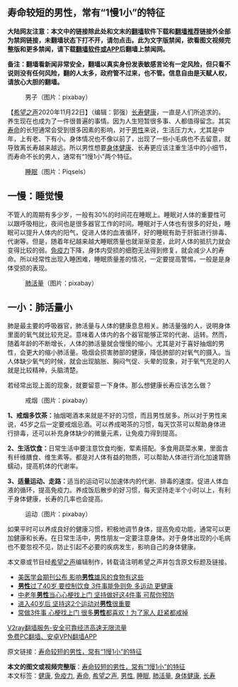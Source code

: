  <h2>寿命较短的男性，常有“1慢1小”的特征</h2> <p class="notice"><b>大陆网友注意：本文中的链接除此处和文末的<a href="https://github.com/bannedbook/fanqiang" >翻墙</a>软件下载和<a href="https://github.com/killgcd/justmysocks/blob/master/README.md">翻墙推荐</a>链接外全部为禁网链接，未翻墙状态下打不开，请勿点击。此为文字版禁闻，欲看图文视频完整版和更多禁闻，请下载<a href="https://github.com/bannedbook/fanqiang">翻墙软件或APP</a>后翻墙上禁闻网。</p><p>备注：翻墙看新闻非常安全，翻墙以真实身份发表敏感言论有一定风险，但只看不说则没有任何风险，翻的人太多，政府管不过来，也不管。信息自由是天赋人权，请放心大胆的翻墙。</b></p>  <div class="entry"> <figure><figcaption>男子（图片：pixabay）</figcaption></figure> <p>【<span class='wp_keywordlink_affiliate'><a href="https://www.soundofhope.org" title="希望之声" target="_blank">希望之声</a></span>2020年11月22日】（编辑：郭强）<a href="https://www.bannedbook.org/bnews/tag/%e9%95%bf%e5%af%bf/" class="st_tag internal_tag" rel="tag" title="标签 长寿 下的日志">长寿</a><a href="https://www.bannedbook.org/bnews/tag/%e5%81%a5%e5%ba%b7/" class="st_tag internal_tag" rel="tag" title="标签 健康 下的日志">健康</a>，一直是人们所追求的。养生现在也成为了一件很普遍的事情。因为人生短暂很多事、人都值得留念。其实<a href="https://www.bannedbook.org/bnews/tag/%E5%AF%BF%E5%91%BD/" class="st_tag internal_tag" rel="tag" title="标签 寿命 下的日志">寿命</a>的长短通常会受到很多因素的影响，对于<a href="https://www.bannedbook.org/bnews/tag/%E7%94%B7%E6%80%A7/" class="st_tag internal_tag" rel="tag" title="标签 男性 下的日志">男性</a>来说，生活压力大，尤其是中年，上有老、下有小。身体情况也不像以前了，出现了一些小毛病也不去留意，就导致离长寿越来越远。所以男性想要<a href="https://www.bannedbook.org/bnews/tag/%E8%BA%AB%E4%BD%93%E5%81%A5%E5%BA%B7/" class="st_tag internal_tag" rel="tag" title="标签 身体健康 下的日志">身体健康</a>、长寿更应该注重生活中的小细节，而寿命不长的男人，通常有“1慢1小”两个特征。</p> <figure><figcaption><a href="https://www.bannedbook.org/bnews/tag/%e7%9d%a1%e7%9c%a0/" class="st_tag internal_tag" rel="tag" title="标签 睡眠 下的日志">睡眠</a>（图片：Piqsels）</figcaption></figure> <h2>一慢：睡觉慢</h2> <p>不管人的周期有多少岁，一般有30%的时间花在睡眠上。睡眠对人体的重要性可以跟呼吸相比，夜间也是很多器官工作的时间。睡眠对于人体也有很多的好处，睡眠可以提升人体内的阳气，促进人体的血液循环，好的睡眠有助于肝脏进行排毒、代谢等。但是，随着年纪越来越大睡眠质量也就渐渐变差，此时人体的抵抗力就会变得比较的弱。<a href="https://www.bannedbook.org/bnews/tag/%E5%85%8D%E7%96%AB%E5%8A%9B/" class="st_tag internal_tag" rel="tag" title="标签 免疫力 下的日志">免疫力</a>下降，身体内受损的细胞无法得到修复，就会减少人的寿命。所以经常性出现入睡困难，睡眠质量差的情况，一定要提高警惕，一般是是身体受损的表现。</p>  <figure><figcaption><a href="https://www.bannedbook.org/bnews/tag/%E8%82%BA%E6%B4%BB%E9%87%8F/" class="st_tag internal_tag" rel="tag" title="标签 肺活量 下的日志">肺活量</a>（图片：pixabay）</figcaption></figure> <h2>一小：肺活量小</h2> <p>肺是最主要的呼吸器官，肺活量与人体的健康息息相关。肺活量强的人，说明身体里面的氧气就比较充足。意味着人体内的各个器官能够正常的代谢、运转。然而，随着年龄的不断增长，人体的肺活量就会慢慢的缩小。尤其是对于喜好抽烟的男性，会更大的缩小肺活量。吸烟会损害肺部的健康，降低肺部的对氧气的摄入。当人体缺少氧气的时候，就会出现脑胀、胸闷气促、头晕的现象，对于氧气充足的人就是比较精神，头脑清楚。</p> <p>若经常出现上面的现象，就要留意一下身体。那么想健康长寿应该怎么做？</p>  <figure><figcaption>戒烟（图片：pixabay）</figcaption></figure> <p><strong>1、戒烟多饮茶：</strong>抽烟喝酒本来就是不好的习惯，而且男性居多。所以对于男性来说，45岁之后一定要戒烟忌酒。可以养成喝茶的习惯，每天饮茶可以帮助身体进行排毒，还可以补充身体缺少的微量元素，让免疫力得到提高。</p> <p><strong>2、生活饮食：</strong>日常生活中要注意饮食均衡，荤素搭配。多食用蔬菜水果，里面含有纤维膳食、维生素等。都是对人体有益的物质，可以帮助人体进行消化加速胃肠蠕动，提高机体的代谢率。</p>  <p><strong>3、适量运动、走路：</strong>适当的运动可以加速体内的代谢、排毒的速度。促进人体血液的循环，提高免疫力。养成饭后散步的好习惯，每天坚持走半个小时以上，有利于身体健康，长寿的几率也会提高。</p> <figure><figcaption>运动（图片：pixabay）</figcaption></figure> <p>如果平时可以养成良好的健康习惯，积极地调节身体，提高免疫功能，通常可以更加健康和长寿。在日常生活中，男性朋友一定要注意身体。对于身体出现的小毛病也不要忽视不见，防止引起不必要的疾病发生，影响自己的身体健康。</p>  <p>本文章或节目经<a href="https://www.bannedbook.org/bnews/tag/%e5%b8%8c%e6%9c%9b%e4%b9%8b%e5%a3%b0/" class="st_tag internal_tag" rel="tag" title="标签 希望之声 下的日志">希望之声</a>编辑制作，转载请注明希望之声并包含原文标题及链接。</p> <ul class='op-related-articles' title='相关阅读'> <li><a href='https://www.bannedbook.org/bnews/health/20201122/1435043.html' target='_blank'>美医学会期刊公布 影响<b>男性</b>雄风的食物有这些</a></li> <li><a href='https://www.bannedbook.org/bnews/health/20201120/1433899.html' target='_blank'><b>男性</b>过了40岁 要控制饮食 3件事能免则免 多运动 更健康</a></li> <li><a href='https://www.bannedbook.org/bnews/health/20201120/1433897.html' target='_blank'>中老年<b>男性</b>当心心梗找上门 坚持做好这4件事 可帮你预防</a></li> <li><a href='https://www.bannedbook.org/bnews/health/20201119/1433270.html' target='_blank'>进入40岁后 坚持这2个运动对<b>男性</b>很重要</a></li> <li><a href='https://www.bannedbook.org/bnews/health/20201118/1432845.html' target='_blank'>常做3件事 心梗找上门 很多<b>男性</b>都喜欢！为了家人 赶紧都戒掉</a></li> </ul> <p class="texttj"> <a href="https://www.bannedbook.org/forum23/topic22702.html" target="_blank">V2ray翻墙服务-安全可靠经济高速无限流量</a><br/> <a href="https://github.com/bannedbook/fanqiang/wiki/%E7%A6%81%E9%97%BB%E7%BD%91%E5%AE%89%E5%8D%93%E7%BF%BB%E5%A2%99%E6%96%B0%E9%97%BBAPP" target="_blank">免费PC翻墙、安卓VPN翻墙APP</a></p><p>原文链接：<a class="src_link"  href="https://www.soundofhope.org/post/445591" target="_blank">寿命较短的男性，常有“1慢1小”的特征</a></p><a name='sharetosocial'></a>       <div><b>本文的图文或视频完整版</b>：<a href='https://www.bannedbook.org/bnews/comments/20201123/1435659.html'>寿命较短的男性，常有“1慢1小”的特征</a></div>  </div><!--END ENTRY--> <div class="postfooter"> <div>本文标签：<a href="https://www.bannedbook.org/bnews/tag/%e5%81%a5%e5%ba%b7/" rel="tag">健康</a>, <a href="https://www.bannedbook.org/bnews/tag/%E5%85%8D%E7%96%AB%E5%8A%9B/" rel="tag">免疫力</a>, <a href="https://www.bannedbook.org/bnews/tag/%E5%AF%BF%E5%91%BD/" rel="tag">寿命</a>, <a href="https://www.bannedbook.org/bnews/tag/%e5%b8%8c%e6%9c%9b%e4%b9%8b%e5%a3%b0/" rel="tag">希望之声</a>, <a href="https://www.bannedbook.org/bnews/tag/%E7%94%B7%E6%80%A7/" rel="tag">男性</a>, <a href="https://www.bannedbook.org/bnews/tag/%e7%9d%a1%e7%9c%a0/" rel="tag">睡眠</a>, <a href="https://www.bannedbook.org/bnews/tag/%E8%82%BA%E6%B4%BB%E9%87%8F/" rel="tag">肺活量</a>, <a href="https://www.bannedbook.org/bnews/tag/%E8%BA%AB%E4%BD%93%E5%81%A5%E5%BA%B7/" rel="tag">身体健康</a>, <a href="https://www.bannedbook.org/bnews/tag/%e9%95%bf%e5%af%bf/" rel="tag">长寿</a></div>  </div><!--END POSTFOOTER--> 